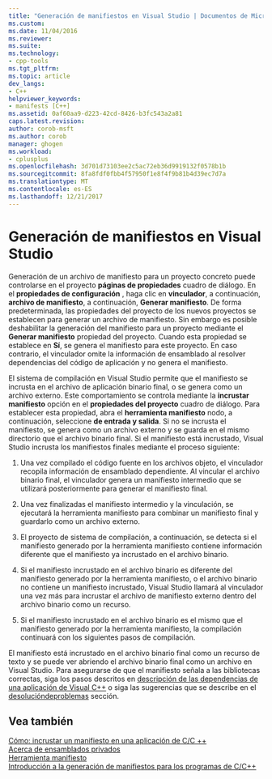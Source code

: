 ```yaml
---
title: "Generación de manifiestos en Visual Studio | Documentos de Microsoft"
ms.custom: 
ms.date: 11/04/2016
ms.reviewer: 
ms.suite: 
ms.technology:
- cpp-tools
ms.tgt_pltfrm: 
ms.topic: article
dev_langs:
- C++
helpviewer_keywords:
- manifests [C++]
ms.assetid: 0af60aa9-d223-42cd-8426-b3fc543a2a81
caps.latest.revision: 
author: corob-msft
ms.author: corob
manager: ghogen
ms.workload:
- cplusplus
ms.openlocfilehash: 3d701d73103ee2c5ac72eb36d9919132f0578b1b
ms.sourcegitcommit: 8fa8fdf0fbb4f57950f1e8f4f9b81b4d39ec7d7a
ms.translationtype: MT
ms.contentlocale: es-ES
ms.lasthandoff: 12/21/2017
---
```

# <a name="manifest-generation-in-visual-studio"></a>Generación de manifiestos en Visual Studio
Generación de un archivo de manifiesto para un proyecto concreto puede controlarse en el proyecto **páginas de propiedades** cuadro de diálogo. En el **propiedades de configuración** , haga clic en **vinculador**, a continuación, **archivo de manifiesto**, a continuación, **Generar manifiesto**. De forma predeterminada, las propiedades del proyecto de los nuevos proyectos se establecen para generar un archivo de manifiesto. Sin embargo es posible deshabilitar la generación del manifiesto para un proyecto mediante el **Generar manifiesto** propiedad del proyecto. Cuando esta propiedad se establece en **Sí**, se genera el manifiesto para este proyecto. En caso contrario, el vinculador omite la información de ensamblado al resolver dependencias del código de aplicación y no genera el manifiesto.  
  
 El sistema de compilación en Visual Studio permite que el manifiesto se incrusta en el archivo de aplicación binario final, o se genera como un archivo externo. Este comportamiento se controla mediante la **incrustar manifiesto** opción en el **propiedades del proyecto** cuadro de diálogo. Para establecer esta propiedad, abra el **herramienta manifiesto** nodo, a continuación, seleccione **de entrada y salida**. Si no se incrusta el manifiesto, se genera como un archivo externo y se guarda en el mismo directorio que el archivo binario final. Si el manifiesto está incrustado, Visual Studio incrusta los manifiestos finales mediante el proceso siguiente:  
  
1.  Una vez compilado el código fuente en los archivos objeto, el vinculador recopila información de ensamblado dependiente. Al vincular el archivo binario final, el vinculador genera un manifiesto intermedio que se utilizará posteriormente para generar el manifiesto final.  
  
2.  Una vez finalizadas el manifiesto intermedio y la vinculación, se ejecutará la herramienta manifiesto para combinar un manifiesto final y guardarlo como un archivo externo.  
  
3.  El proyecto de sistema de compilación, a continuación, se detecta si el manifiesto generado por la herramienta manifiesto contiene información diferente que el manifiesto ya incrustado en el archivo binario.  
  
4.  Si el manifiesto incrustado en el archivo binario es diferente del manifiesto generado por la herramienta manifiesto, o el archivo binario no contiene un manifiesto incrustado, Visual Studio llamará al vinculador una vez más para incrustar el archivo de manifiesto externo dentro del archivo binario como un recurso.  
  
5.  Si el manifiesto incrustado en el archivo binario es el mismo que el manifiesto generado por la herramienta manifiesto, la compilación continuará con los siguientes pasos de compilación.  
  
 El manifiesto está incrustado en el archivo binario final como un recurso de texto y se puede ver abriendo el archivo binario final como un archivo en Visual Studio. Para asegurarse de que el manifiesto señala a las bibliotecas correctas, siga los pasos descritos en [descripción de las dependencias de una aplicación de Visual C++](../ide/understanding-the-dependencies-of-a-visual-cpp-application.md) o siga las sugerencias que se describe en el [desolucióndeproblemas](../build/troubleshooting-c-cpp-isolated-applications-and-side-by-side-assemblies.md) sección.  
  
## <a name="see-also"></a>Vea también  
 [Cómo: incrustar un manifiesto en una aplicación de C/C ++](../build/how-to-embed-a-manifest-inside-a-c-cpp-application.md)   
 [Acerca de ensamblados privados](http://msdn.microsoft.com/library/ff951638)   
 [Herramienta manifiesto](http://msdn.microsoft.com/library/aa375649)   
 [Introducción a la generación de manifiestos para los programas de C/C++](../build/understanding-manifest-generation-for-c-cpp-programs.md)